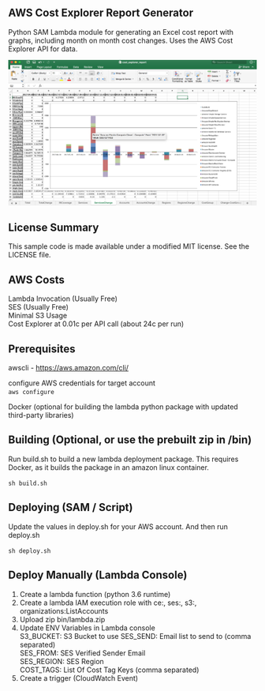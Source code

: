 ## AWS Cost Explorer Report Generator

Python SAM Lambda module for generating an Excel cost report with graphs, including month on month cost changes. Uses the AWS Cost Explorer API for data.

![screenshot](https://github.com/aws-samples/aws-cost-explorer-report/blob/master/screenshot.png)

## License Summary

This sample code is made available under a modified MIT license. See the LICENSE file.

## AWS Costs
Lambda Invocation (Usually Free)  
SES (Usually Free)  
Minimal S3 Usage  
Cost Explorer at 0.01c per API call (about 24c per run)

## Prerequisites
awscli - https://aws.amazon.com/cli/  

configure AWS credentials for target account  
`aws configure` 
 
Docker (optional for building the lambda python package with updated third-party libraries)

## Building (Optional, or use the prebuilt zip in /bin)
Run build.sh to build a new lambda deployment package.
This requires Docker, as it builds the package in an amazon linux container.

`sh build.sh`

## Deploying (SAM / Script)
Update the values in deploy.sh for your AWS account.
And then run deploy.sh

`sh deploy.sh`

## Deploy Manually (Lambda Console)
1. Create a lambda function (python 3.6 runtime)
2. Create a lambda IAM execution role with ce:, ses:, s3:, organizations:ListAccounts
3. Upload zip bin/lambda.zip
4. Update ENV Variables in Lambda console  
  S3_BUCKET: S3 Bucket to use
  SES_SEND: Email list to send to (comma separated)  
  SES_FROM: SES Verified Sender Email  
  SES_REGION: SES Region  
  COST_TAGS: List Of Cost Tag Keys (comma separated)  
5. Create a trigger (CloudWatch Event)
